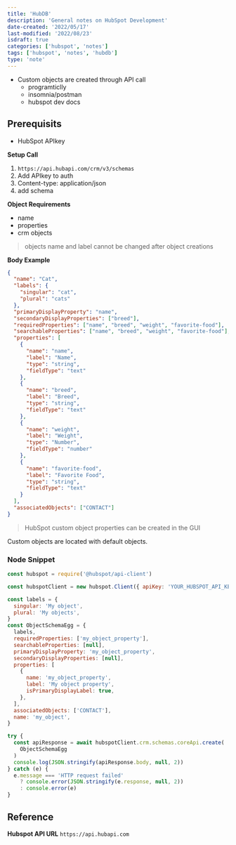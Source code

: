 ```yaml
---
title: 'HubDB'
description: 'General notes on HubSpot Development'
date-created: '2022/05/17'
last-modified: '2022/08/23'
isdraft: true
categories: ['hubspot', 'notes']
tags: ['hubspot', 'notes', 'hubdb']
type: 'note'
---
```


- Custom objects are created through API call
  - programticlly
  - insomnia/postman
  - hubspot dev docs

## Prerequisits

- HubSpot APIkey

**Setup Call**

1. `https://api.hubapi.com/crm/v3/schemas`
2. Add APIkey to auth
3. Content-type: application/json
4. add schema

**Object Requirements**

- name
- properties
- crm objects

> objects name and label cannot be changed after object creations

**Body Example**

```json
{
  "name": "Cat",
  "labels": {
    "singular": "cat",
    "plural": "cats"
  },
  "primaryDisplayProperty": "name",
  "secondaryDisplayProperties": ["breed"],
  "requiredProperties": ["name", "breed", "weight", "favorite-food"],
  "searchableProperties": ["name", "breed", "weight", "favorite-food"],
  "properties": [
    {
      "name": "name",
      "label": "Name",
      "type": "string",
      "fieldType": "text"
    },
    {
      "name": "breed",
      "label": "Breed",
      "type": "string",
      "fieldType": "text"
    },
    {
      "name": "weight",
      "label": "Weight",
      "type": "Number",
      "fieldType": "number"
    },
    {
      "name": "favorite-food",
      "label": "Favorite Food",
      "type": "string",
      "fieldType": "text"
    }
  ],
  "associatedObjects": ["CONTACT"]
}
```

> HubSpot custom object properties can be created in the GUI

Custom objects are located with default objects.

### Node Snippet

```js
const hubspot = require('@hubspot/api-client')

const hubspotClient = new hubspot.Client({ apiKey: 'YOUR_HUBSPOT_API_KEY' })

const labels = {
  singular: 'My object',
  plural: 'My objects',
}
const ObjectSchemaEgg = {
  labels,
  requiredProperties: ['my_object_property'],
  searchableProperties: [null],
  primaryDisplayProperty: 'my_object_property',
  secondaryDisplayProperties: [null],
  properties: [
    {
      name: 'my_object_property',
      label: 'My object property',
      isPrimaryDisplayLabel: true,
    },
  ],
  associatedObjects: ['CONTACT'],
  name: 'my_object',
}

try {
  const apiResponse = await hubspotClient.crm.schemas.coreApi.create(
    ObjectSchemaEgg
  )
  console.log(JSON.stringify(apiResponse.body, null, 2))
} catch (e) {
  e.message === 'HTTP request failed'
    ? console.error(JSON.stringify(e.response, null, 2))
    : console.error(e)
}
```

## Reference

**Hubspot API URL**
`https://api.hubapi.com`
